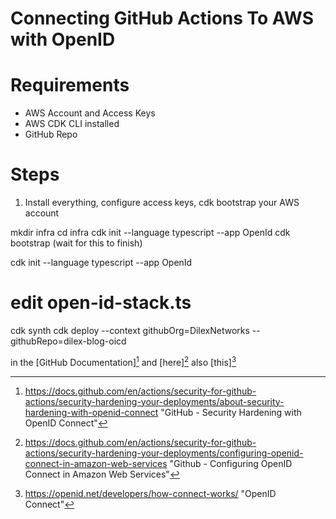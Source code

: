# Connecting GitHub Actions To AWS with OpenID


# Requirements
  + AWS Account and Access Keys
  + AWS CDK CLI installed
  + GitHub Repo

# Steps

1) Install everything, configure access keys, cdk bootstrap your AWS account

mkdir infra
cd infra
cdk init --language typescript --app OpenId
cdk bootstrap (wait for this to finish)

cdk init --language typescript --app OpenId
# edit open-id-stack.ts
cdk synth
cdk deploy --context githubOrg=DilexNetworks --githubRepo=dilex-blog-oicd





in the [GitHub Documentation][^1] and [here][^2]
also [this][^open-id]



[^open-id]: <https://openid.net/developers/how-connect-works/>
"OpenID Connect"

[^1]: <https://docs.github.com/en/actions/security-for-github-actions/security-hardening-your-deployments/about-security-hardening-with-openid-connect>
"GitHub - Security Hardening with OpenID Connect"

[^2]: <https://docs.github.com/en/actions/security-for-github-actions/security-hardening-your-deployments/configuring-openid-connect-in-amazon-web-services>
"Github - Configuring OpenID Connect in Amazon Web Services"
